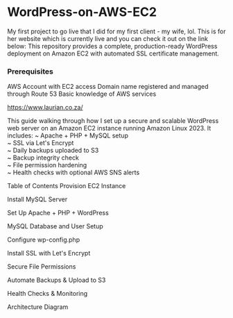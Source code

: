 # WordPress-on-AWS-EC2
My first project to go live that I did for my first client - my wife, lol.  This is for her website which is currently live and you can check it out on the link below:
This repository provides a complete, production-ready WordPress deployment on Amazon EC2 with automated SSL certificate management.
 
###  Prerequisites

AWS Account with EC2 access
Domain name registered and managed through Route 53
Basic knowledge of AWS services

https://www.laurian.co.za/

This guide walking through how I set up a secure and scalable WordPress web server on an Amazon EC2 instance running Amazon Linux 2023. It includes: 
~ Apache + PHP + MySQL setup  
~ SSL via Let's Encrypt  
~ Daily backups uploaded to S3   
~ Backup integrity check  
~ File permission hardening   
~ Health checks with optional AWS SNS alerts


Table of Contents
Provision EC2 Instance

Install MySQL Server

Set Up Apache + PHP + WordPress

MySQL Database and User Setup

Configure wp-config.php

Install SSL with Let's Encrypt

Secure File Permissions

Automate Backups & Upload to S3

Health Checks & Monitoring

Architecture Diagram
